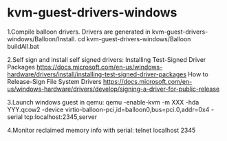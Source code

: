 # kvm-guest-drivers-windows

1.Compile balloon drivers. Drivers are generated in kvm-guest-drivers-windows/Balloon/Install.
    cd kvm-guest-drivers-windows/Balloon
    buildAll.bat

2.Self sign and install self signed drivers:
Installing Test-Signed Driver Packages
https://docs.microsoft.com/en-us/windows-hardware/drivers/install/installing-test-signed-driver-packages
How to Release-Sign File System Drivers
https://docs.microsoft.com/en-us/windows-hardware/drivers/develop/signing-a-driver-for-public-release

3.Launch windows guest in qemu:
    qemu -enable-kvm -m XXX -hda YYY.qcow2 -device virtio-balloon-pci,id=balloon0,bus=pci.0,addr=0x4 -serial tcp:localhost:2345,server  

4.Monitor reclaimed memory info with serial:
    telnet localhost 2345

